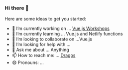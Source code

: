 ### Hi there 👋


Here are some ideas to get you started:

- 🔭 I’m currently working on ... [Vue.js Workshops](https://vuejsworkshops.com)
- 🌱 I’m currently learning ... Vue.js and Netlify functions
- 👯 I’m looking to collaborate on ...Vue.js
- 🤔 I’m looking for help with ...
- 💬 Ask me about ... Anything
- 📫 How to reach me: ... [Dragos](mailto:dccote@cervo.ulaval.ca?subject=Raytracing%20python%20module)
- 😄 Pronouns: ...
<!-- - ⚡ Fun fact: ... -->

